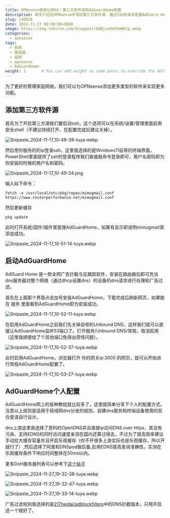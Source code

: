 ```yaml
---
title: OPNsense使用记录02：第三方软件源和AdGuardHome配置
description: 本文介绍在OPNsense中添加第三方软件源，通过SSH安装并配置AdGuard Home。指导关闭自带DNS，启用AdGuard Home并设置上游DNS、缓存和广告过滤规则，实现全网高效广告拦截及DNS管理。
slug: id0028
date: 2024-11-27 00:00:00+0000
image: https://img.takuron.com/blogpost/KABjvaXbhSmWkCg.webp
categories:
  - opnsense
tags:
  - 网络
  - 路由器
  - 组网
  - opnsense
  - AdGuardHome
weight: 1       # You can add weight to some posts to override the default sorting (date descending)
---
```


为了更好的管理家庭网络，我们可以为OPNsense添加更多类型的软件来实现更多功能。

## 添加第三方软件源

首先为了开启第三方源我们要启动ssh，这个选项可以在系统/设置/管理里面启用安全shell（不建议持续打开，在配置完成后建议关掉）。

![Snipaste_2024-11-17_10-48-38-tuya.webp](https://img.takuron.com/blogpost/73122fa124ce6702eda534cd9114d563_MD5.webp)

然后用你服务的的ip登录ssh，这里我选择的是Windows11自带的终端界面，PowerShell里面提供了ssh的登录程序我们直接敲命令登录即可，用户名密码即为你安装的时候的用户名和密码。

![Snipaste_2024-11-17_10-49-24.png](https://img.takuron.com/blogpost/39dc38a490cdaa7a0242afe0400f3b78_MD5.png)

输入如下命令：

```
fetch -o /usr/local/etc/pkg/repos/mimugmail.conf https://www.routerperformance.net/mimugmail.conf
```

然后更新缓存

```
pkg update
```

此时打开系统/固件/插件里面搜AdGuardHome，如果有显示即说明mimugmail源添加成功。

![Snipaste_2024-11-17_10-51-14-tuya.webp](https://img.takuron.com/blogpost/6d26f25f89b05784eeb659b86c3416ce_MD5.webp)

## 启动AdGuardHome

AdGuard Home 是一款全网广告拦截与反跟踪软件，安装在路由器后即可充当dns服务器对整个网络（通过dhcp设置dns）的设备的dns请求进行处理和广告过滤。

首先在上面那个界面点击加号安装AdGuardHome，下载完成后刷新网页，如果能在 服务 里面看到AdGuardHome即为安装成功。

![Snipaste_2024-11-17_10-52-11-tuya.webp](https://img.takuron.com/blogpost/d8bc2b27a83ed062d1d1deae33e6321e_MD5.webp)

在启用AdGuardHome之前我们先关掉自带的Unbound DNS，这样我们就可以直接让AdGuardHome监听53端口了。打开服务/Unbound DNS/常规，取消启用（这里我顺便给了个其他端口免得出奇怪问题）。

![Snipaste_2024-11-17_10-52-37-tuya.webp](https://img.takuron.com/blogpost/915826c96bcf8742f37a3b3930240c33_MD5.webp)

此时启用AdGuardHome，浏览器打开 你的网关ip:3000 的网页，就可以开始进行常规AdGuardHome配置了。

![Snipaste_2024-11-17_10-53-27-tuya.webp](https://img.takuron.com/blogpost/4bc2f9f10c12e938d3c93cce4f779854_MD5.webp)

## AdGuardHome个人配置

AdGuardHome网上的各种教程就比较多了，这里就简单分享下个人的配置方式。注意以上规则是适用于局域网dns分发的规则，自建dns服务和终端设备使用的契合度请自行设计。

dns上游这里我选择了思科的OpenDNS并且直接ip访问DNS over https，其没有污染、支持EDNS的同时访问速度亲测在国内还算过得去，不过为了提高效率建议手动拉大缓存容量并且开启乐观缓存（你不开很多上游实际也是乐观缓存，所以开就行了）,然后选择了阿里和DNSpod做后备,启用EDNS提高查询准确性。实测在乐观缓存条件下响应时间整体在50ms以内。

更多DoH服务器列表可以参考下[这个帖子](https://coding.gs/2024/06/09/available-doh/)

![Snipaste_2024-11-27_19-32-38-tuya.webp](https://img.takuron.com/blogpost/f7e0fa99d02c39acd9b9b0cdee08a16c_MD5.webp)

![Snipaste_2024-11-27_19-32-47-tuya.webp](https://img.takuron.com/blogpost/d947c07a23e0f4688b2eb3660bd92aec_MD5.webp)

![Snipaste_2024-11-27_19-33-14-tuya.webp](https://img.takuron.com/blogpost/8e1076559ff18657ed6fcd568b390cd4_MD5.webp)

广告过滤规则我选择的是[217heidai/adblockfilters](https://github.com/217heidai/adblockfilters)中的DNS拦截版本，只用开启这一个就好了。

